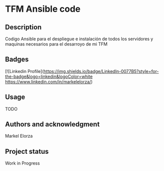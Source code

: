 # TFM Ansible code

## Description
Codigo Ansible para el despliegue e instalación de todos los servidores y maquinas necesarios para el desarroyo de mi TFM

## Badges
[![Linkedin Profile](https://img.shields.io/badge/LinkedIn-0077B5?style=for-the-badge&logo=linkedin&logoColor=white https://www.linkedin.com/in/markelelorza/)

## Usage
TODO

## Authors and acknowledgment
Markel Elorza 

## Project status
Work in Progress
